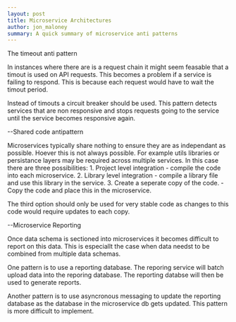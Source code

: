 ```yaml
---
layout: post
title: Microservice Architectures 
author: jon_maloney
summary: A quick summary of microservice anti patterns
---
```


The timeout anti pattern

In instances where there are is a request chain it might seem feasable that a timout is used on API requests. This becomes a problem if a service is failing to respond. This is because each request would have to wait the timout period. 

Instead of timouts a circuit breaker should be used. This pattern detects services that are non responsive and stops requests going to the service until the service becomes responsive again. 

--Shared code antipattern

Microservices typically share nothing to ensure they are as independant as possible. Hoever this is not always possible. For example utils libraries or persistance layers may be required across multiple services. In this case there are three possibilities: 
	1. Project level integration - compile the code into each microservice. 
	2. Library level integration - compile a library file and use this library in the service. 
	3. Create a seperate copy of the code. - Copy the code and place this in the microservice. 

The third option should only be used for very stable code as changes to this code would require updates to each copy. 	

--Microservice Reporting

Once data schema is sectioned into microservices it becomes difficult to report on this data. This is especiallt the case when data needst to be combined from multiple data schemas. 

One pattern is to use a reporting database. The reporing service will batch upload data into the reporing database. The reporting databse will then be used to generate reports. 

Another pattern is to use asyncronous messaging to update the reporting database as the database in the microservice db gets updated. This pattern is more difficult to implement.


